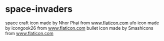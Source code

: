 # space-invaders

space craft icon made by Nhor Phai from www.flaticon.com
ufo icon made by icongook26 from www.flaticon.com
bullet icon made by Smashicons from www.flaticon.com
